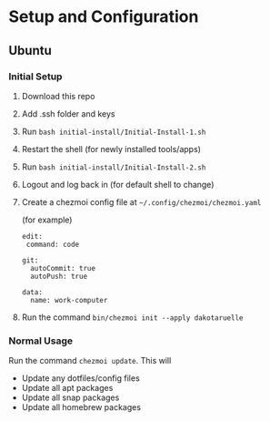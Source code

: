 # Setup and Configuration

## Ubuntu

### Initial Setup

1. Download this repo
2. Add .ssh folder and keys
3. Run `bash initial-install/Initial-Install-1.sh`
4. Restart the shell (for newly installed tools/apps)
5. Run `bash initial-install/Initial-Install-2.sh`
6. Logout and log back in (for default shell to change)
7. Create a chezmoi config file at `~/.config/chezmoi/chezmoi.yaml` 

    (for example)
   
       edit:
        command: code

       git:
         autoCommit: true
         autoPush: true

       data:
         name: work-computer

8. Run the command `bin/chezmoi init --apply dakotaruelle`

### Normal Usage

Run the command `chezmoi update`. This will

- Update any dotfiles/config files
- Update all apt packages
- Update all snap packages
- Update all homebrew packages